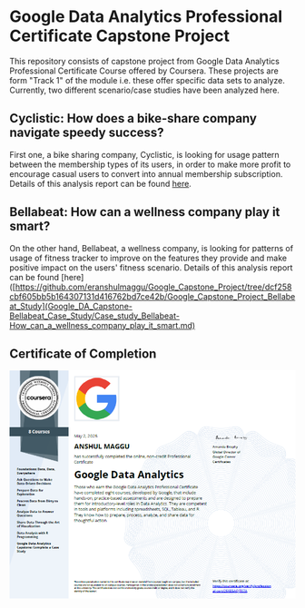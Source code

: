 # Google Data Analytics Professional Certificate Capstone Project

This repository consists of capstone project from Google Data Analytics Professional Certificate Course offered by Coursera. These projects are form "Track 1" of the module i.e. these offer specific data sets to analyze. Currently, two different scenario/case studies have been analyzed here.

## Cyclistic: How does a bike-share company navigate speedy success?

First one, a bike sharing company, Cyclistic, is looking for usage pattern between the membership types of its users, in order to make more profit to encourage casual users to convert into annual membership subscription. Details of this analysis report can be found [here](Google_Capstone_Project_Cyclistic_Study/Cyclistic_How_does_bike-share_company_navigate_speedy_success.md).

## Bellabeat: How can a wellness company play it smart?

On the other hand, Bellabeat, a wellness company, is looking for patterns of usage of fitness tracker to improve on the features they provide and make positive impact on the users' fitness scenario. Details of this analysis report can be found [here]([https://github.com/eranshulmaggu/Google_Capstone_Project/tree/dcf258cbf605bb5b164307131d416762bd7ce42b/Google_Capstone_Project_Bellabeat_Study](Google_DA_Capstone-Bellabeat_Case_Study/Case_study_Bellabeat-How_can_a_wellness_company_play_it_smart.md)

## Certificate of Completion
<img src="Final_Certificate.png">
